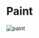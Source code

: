 # Paint

![paint](https://github.com/Cassiano-Hoffmann/Paint/assets/117099774/073ebfc8-9752-4013-90a5-37bd81e8b6f6)
